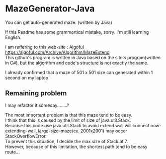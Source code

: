 # MazeGenerator-Java
You can get auto-generated maze. (written by Java)  
  
If this Readme has some grammertical mistake, sorry. I'm still learning English.  
  
I am reffering to this web-site : Algoful https://algoful.com/Archive/Algorithm/MazeExtend  
This github's program is written in Java based on the site's program(written in C#), but the algorithm and code's structure is not exactly the same.  
  
I already confirmed that a maze of 501 x 501 size can generated within 1 second on my laptop.
  
## Remaining problem
I may refactor it someday........?  
  
The most important problem is that this maze tend to be easy.  
I think that this is caused by the limit of size of java.util.Stack.   
Because this code use java.util.Stack to avoid extend wall will connect now-extending-wall, large-size-maze(ex. 2001x2001) may occer StackOverflowError.  
To prevent this situation, I decide the max size of Stack at 7.  
However, because of this limitation, the shortest path tend to be easy route...  
